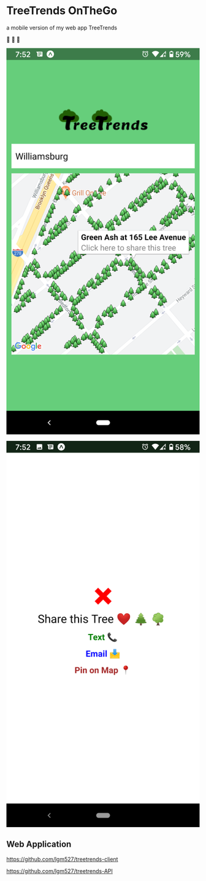# TreeTrends OnTheGo

a mobile version of my web app TreeTrends

🌲  🌳  🌴

![treetrendsmobile](https://raw.githubusercontent.com/lgm527/tree_trends_onthego/master/assets/ttmobile.png)

![treetrendsmobile2](https://raw.githubusercontent.com/lgm527/tree_trends_onthego/master/assets/ttmobile2.png)

## Web Application

https://github.com/lgm527/treetrends-client

https://github.com/lgm527/treetrends-API
